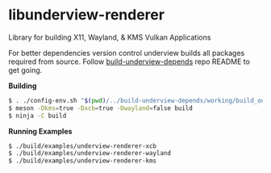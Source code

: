 # libunderview-renderer

Library for building X11, Wayland, & KMS Vulkan Applications

For better dependencies version control underview builds all packages required from source. Follow
[build-underview-depends](https://github.com/under-view/build-underview-depends) repo README to get
going.

**Building**
```sh
$ . ./config-env.sh "$(pwd)/../build-underview-depends/working/build_output"
$ meson -Dkms=true -Dxcb=true -Dwayland=false build
$ ninja -C build
```

**Running Examples**
```sh
$ ./build/examples/underview-renderer-xcb
$ ./build/examples/underview-renderer-wayland
$ ./build/examples/underview-renderer-kms
```

